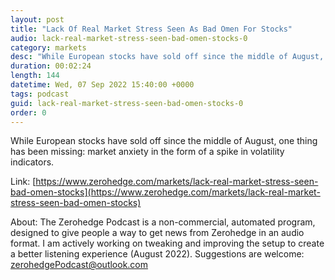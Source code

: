 ```yaml
---
layout: post
title: "Lack Of Real Market Stress Seen As Bad Omen For Stocks"
audio: lack-real-market-stress-seen-bad-omen-stocks-0
category: markets
desc: "While European stocks have sold off since the middle of August, one thing has been missing: market anxiety in the form of a spike in volatility indicators. "
duration: 00:02:24
length: 144
datetime: Wed, 07 Sep 2022 15:40:00 +0000
tags: podcast
guid: lack-real-market-stress-seen-bad-omen-stocks-0
order: 0
---
```

While European stocks have sold off since the middle of August, one thing has been missing: market anxiety in the form of a spike in volatility indicators. 

Link: [https://www.zerohedge.com/markets/lack-real-market-stress-seen-bad-omen-stocks](https://www.zerohedge.com/markets/lack-real-market-stress-seen-bad-omen-stocks)

About: The Zerohedge Podcast is a non-commercial, automated program, designed to give people a way to get news from Zerohedge in an audio format.  I am actively working on tweaking and improving the setup to create a better listening experience (August 2022).  Suggestions are welcome: [zerohedgePodcast@outlook.com](mailto:zerohedgePodcast@outlook.com)
